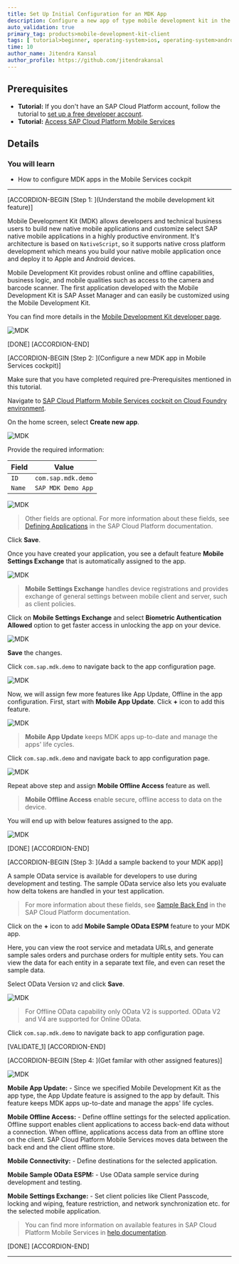 ```yaml
---
title: Set Up Initial Configuration for an MDK App
description: Configure a new app of type mobile development kit in the SAP Cloud Platform Mobile Services cockpit.
auto_validation: true
primary_tag: products>mobile-development-kit-client
tags: [ tutorial>beginner, operating-system>ios, operating-system>android, topic>mobile, products>sap-cloud-platform, products>mobile-development-kit-client, software-product-function>sap-cloud-platform-mobile-services ]
time: 10
author_name: Jitendra Kansal
author_profile: https://github.com/jitendrakansal
---
```


## Prerequisites
- **Tutorial:** If you don't have an SAP Cloud Platform account, follow the tutorial to [set up a free developer account](hcp-create-trial-account).
- **Tutorial:** [Access SAP Cloud Platform Mobile Services](fiori-ios-hcpms-setup)

## Details
### You will learn
  - How to configure MDK apps in the Mobile Services cockpit

---

[ACCORDION-BEGIN [Step 1: ](Understand the mobile development kit feature)]

Mobile Development Kit (MDK) allows developers and technical business users to build new native mobile applications and customize select SAP native mobile applications in a highly productive environment. It's architecture is based on `NativeScript`, so it supports native cross platform development which means you build your native mobile application once and deploy it to Apple and Android devices.

Mobile Development Kit provides robust online and offline capabilities, business logic, and mobile qualities such as access to the camera and barcode scanner. The first application developed with the Mobile Development Kit is SAP Asset Manager and can easily be customized using the Mobile Development Kit.

You can find more details in the [Mobile Development Kit developer page](https://developers.sap.com/topics/mobile-development-kit.html).

![MDK](MDK.png)

[DONE]
[ACCORDION-END]

[ACCORDION-BEGIN [Step 2: ](Configure a new MDK app in Mobile Services cockpit)]

Make sure that you have completed required pre-Prerequisites mentioned in this tutorial.

Navigate to [SAP Cloud Platform Mobile Services cockpit on Cloud Foundry environment](fiori-ios-hcpms-setup).

On the home screen, select **Create new app**.

![MDK](img_008.1.png)

Provide the required information:

| Field | Value |
|----|----|
| `ID` | `com.sap.mdk.demo` |
| `Name` | `SAP MDK Demo App` |

![MDK](img_009.1.png)

>Other fields are optional. For more information about these fields, see [Defining Applications](https://help.sap.com/viewer/468990a67780424a9e66eb096d4345bb/Cloud/en-US/17ccff786448442ab2c665ed1cce1505.html) in the SAP Cloud Platform documentation.

Click **Save**.

Once you have created your application, you see a default feature **Mobile Settings Exchange** that is automatically assigned to the app.

![MDK](img_0010.1.png)

>**Mobile Settings Exchange** handles device registrations and provides exchange of general settings between mobile client and server, such as client policies.

Click on **Mobile Settings Exchange** and select **Biometric Authentication Allowed** option to get faster access in unlocking the app on your device.

![MDK](img_0010.1.1.png)

**Save** the changes.

Click `com.sap.mdk.demo` to navigate back to the app configuration page.

![MDK](img_0010.2.png)

Now, we will assign few more features like App Update, Offline in the app configuration. First, start with **Mobile App Update**. Click **+** icon to add this feature.

![MDK](img_011.1.gif)

>**Mobile App Update** keeps MDK apps up-to-date and manage the apps' life cycles.

Click `com.sap.mdk.demo` and navigate back to app configuration page.

![MDK](img_0012.png)

Repeat above step and assign **Mobile Offline Access** feature as well.

>**Mobile Offline Access** enable secure, offline access to data on the device.

You will end up with below features assigned to the app.

![MDK](img_0013.png)

[DONE]
[ACCORDION-END]

[ACCORDION-BEGIN [Step 3: ](Add a sample backend to your MDK app)]

A sample OData service is available for developers to use during development and testing. The sample OData service also lets you evaluate how delta tokens are handled in your test application.

>For more information about these fields, see [Sample Back End](https://help.sap.com/viewer/468990a67780424a9e66eb096d4345bb/Cloud/en-US/1c2e51a24361487f8b0649702d59dd0f.html) in the SAP Cloud Platform documentation.

Click on the **+** icon to add **Mobile Sample OData ESPM** feature to your MDK app.

Here, you can view the root service and metadata URLs, and generate sample sales orders and purchase orders for multiple entity sets. You can view the data for each entity in a separate text file, and even can reset the sample data.

Select OData Version `V2` and click **Save**.

![MDK](img_0014.gif)

>For Offline OData capability only OData V2 is supported. OData V2 and V4 are supported for Online OData.

Click `com.sap.mdk.demo` to navigate back to app configuration page.

[VALIDATE_1]
[ACCORDION-END]

[ACCORDION-BEGIN [Step 4: ](Get familar with other assigned features)]

![MDK](img_0015.png)

**Mobile App Update:** - Since we specified Mobile Development Kit as the app type, the App Update feature is assigned to the app by default. This feature keeps MDK apps up-to-date and manage the apps' life cycles.

**Mobile Offline Access:** - Define offline settings for the selected application. Offline support enables client applications to access back-end data without a connection. When offline, applications access data from an offline store on the client. SAP Cloud Platform Mobile Services moves data between the back end and the client offline store.

**Mobile Connectivity:** - Define destinations for the selected application.

**Mobile Sample OData ESPM:** - Use OData sample service during development and testing.

**Mobile Settings Exchange:** - Set client policies like Client Passcode, locking and wiping, feature restriction, and network synchronization etc. for the selected mobile application.

>You can find more information on available features in SAP Cloud Platform Mobile Services in [help documentation](https://help.sap.com/viewer/468990a67780424a9e66eb096d4345bb/Cloud/en-US/99f9cedcd0974faeb12c20cb3efa94b3.html).

[DONE]
[ACCORDION-END]

---
